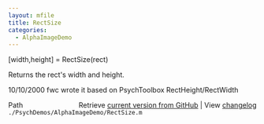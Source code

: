 ```yaml
---
layout: mfile
title: RectSize
categories:
  - AlphaImageDemo
---
```


\[width,height\] = RectSize\(rect\)

Returns the rect's width and height.

10/10/2000 fwc wrote it based on PsychToolbox RectHeight/RectWidth


<div class="code_header" style="text-align:right;">
  <span style="float:left;">Path&nbsp;&nbsp;</span> <span class="counter">Retrieve <a href=
  "https://raw.github.com/Psychtoolbox-3/Psychtoolbox-3/beta/./PsychDemos/AlphaImageDemo/RectSize.m">current version from GitHub</a> | View <a href=
  "https://github.com/Psychtoolbox-3/Psychtoolbox-3/commits/beta/./PsychDemos/AlphaImageDemo/RectSize.m">changelog</a></span>
</div>
<div class="code">
  <code>./PsychDemos/AlphaImageDemo/RectSize.m</code>
</div>
